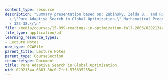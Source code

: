 ```yaml
---
content_type: resource
description: "Summary presentation based on: Zabinsky, Zelda B., and Robert L. Smith.\
  \ \"Pure Adaptive Search in Global Optimization.\" Mathematical Programming 55 (1992):\
  \ 323-38.\r\n"
file: /media/courses/15-099-readings-in-optimization-fall-2003/0292134a68638bc07fcf576635255ae7_ses6_zabinsky1.pdf
file_type: application/pdf
learning_resource_types:
- Lecture Notes
ocw_type: OCWFile
parent_title: Lecture Notes
parent_type: CourseSection
resourcetype: Document
title: Pure Adaptive Search in Global Optimization
uid: 0292134a-6863-8bc0-7fcf-576635255ae7
---
```

